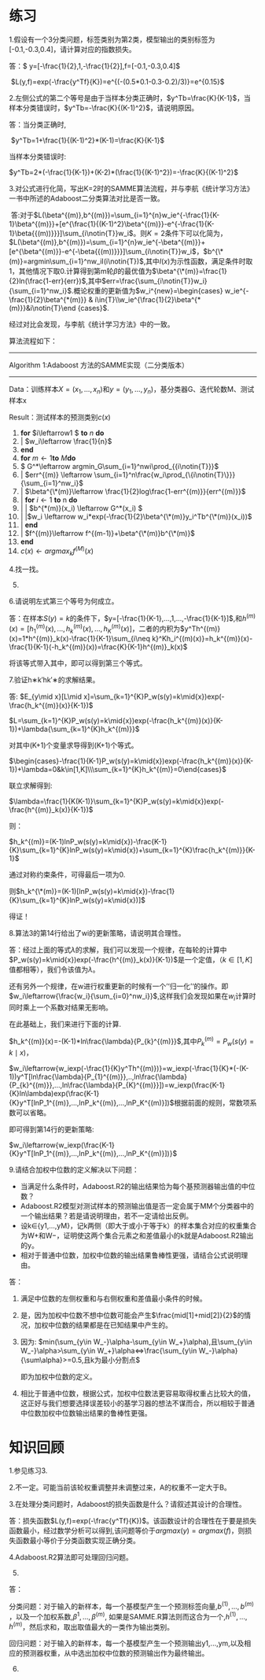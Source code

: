 # 练习

1.假设有一个3分类问题，标签类别为第2类，模型输出的类别标签为[-0.1,-0.3,0.4]，请计算对应的指数损失。		

答：$ y=[-\frac{1}{2},1,-\frac{1}{2}]$​​,$f=[-0.1,-0.3,0.4]$​​

​				$L(y,f)=exp(-\frac{y^Tf}{K})=e^{(-(0.5*0.1-0.3-0.2)/3)}=e^{0.15}$​​

2.左侧公式的第二个等号是由于当样本分类正确时，$y^Tb=\frac{K}{K-1}$​​，当样本分类错误时，$y^Tb=-\frac{K}{(K-1)^2}$，请说明原因。

答：当分类正确时,

​	$y^Tb=1+\frac{1}{(K-1)^2}*(K-1)=\frac{K}{K-1}$

当样本分类错误时:

$y^Tb=2*(-\frac{1}{K-1})+(K-2)*(\frac{1}{(K-1)^2})=-\frac{K}{(K-1)^2}$



3.对公式进行化简，写出K=2时的SAMME算法流程，并与李航《统计学习方法》一书中所述的Adaboost二分类算法对比是否一致。

​	答:对于$L(\beta^{(m)},b^{(m)})=\sum_{i=1}^{n}w_ie^{-\frac{1}{K-1}\beta^{(m)}}+[e^{\frac{1}{(K-1)^2}\beta^{(m)}}-e^{-\frac{1}{K-1}\beta{{(m))}}}]\sum_{i\notin{T}}w_i$​​​​​​​​​​​​​​。则$K=2$​​​​​​​​​​​​​​​​条件下可以化简为，$L(\beta^{(m)},b^{(m)})=\sum_{i=1}^{n}w_ie^{-\beta^{(m)}}+[e^{\beta^{(m)}}-e^{-\beta{{(m))}}}]\sum_{i\notin{T}}w_i$​​​​​​​​​​​​​，$b^{\*(m)}=argmin\sum_{i=1}^nw_iI(i\notin{T})$​​​​​​​ ​​​​,其中$I(x)$​​​​​​​​​​为示性函数​​，满足条件时取1，其他情况下取0.计算得到第m轮$\beta$​​​​​​​​​​的最优值为$\beta^{\*(m)}=\frac{1}{2}ln(\frac{1-err}{err})$​​​​​​​​​,其中$err=\frac{\sum_{i\notin{T}}w_i}{\sum_{i=1}^nw_i}$​​​​​​​​​​.概论权重的更新值为$w_i^{new}=\begin{cases} w_ie^{-\frac{1}{2}\beta^{*(m)}} & i\in{T}\\w_ie^{\frac{1}{2}\beta^{*(m)}}&i\notin{T}\end {cases}$​​​​​​​​​.​​​

经过对比会发现，与李航《统计学习方法》中的一致。

算法流程如下：

***

Algorithm 1:Adaboost 方法的SAMME实现（二分类版本）

***

Data：训练样本$X=(x_1,...,x_n)$和$y=(y_1,...,y_n)$，基分类器G、迭代轮数M、测试样本x

Result：测试样本的预测类别$c(x)$

1. **for** $i\leftarrow1 $​​ **to** $n$​ ​**do**  ​​
2. |  $w_i\leftarrow \frac{1}{n}$
3. **end**
4. **for** $m\leftarrow 1$​​​ **to** $M$​​ **do**
5.  $ G^\*\leftarrow argmin_G\sum_{i=1}^nwi\prod_{\{i\notin{T}\}}$​​​
6. |    $err^{(m)} \leftarrow \sum_{i=1}^n\frac{w_i\prod_{\{i\notin{T}\}}}{\sum_{i=1}^nw_i}$​
7. |    $\beta^{\*(m)}\leftarrow \frac{1}{2}log\frac{1-err^{(m)}}{err^{(m)}}$​​​​​
8. |    **for** $i\leftarrow1$​​ **to** n **do**
9. |       | $b^{\*(m)}(x_i) \leftarrow G^\*(x_i) $​
10. |       |$w_i \leftarrow w_i*exp(-\frac{1}{2}\beta^{\*(m)}y_i^Tb^{\*(m)}(x_i))$​​ 
11. |    **end**
12. |    $f^{(m)}\leftarrow f^{(m-1)}+\beta^{\*(m)}b^{\*(m)}$​
13. **end**
14.  $c(x) \leftarrow argmax_kf^{(M)}(x)$

4.找一找。

5.

6.请说明左式第三个等号为何成立。

答：在样本$S(y)=k$​​​的条件下，$y=[-\frac{1}{K-1},...,1,...,-\frac{1}{K-1}]$​​​,和$h^{(m)}(x)=[h_{1}^{(m)}(x),...,h_{k}^{(m)}(x),...,h_{K}^{(m)}(x)]$​​​，二者的内积为$y^Th^{(m)}(x)=1*h^{(m)}_k(x)-\frac{1}{K-1}\sum_{i\neq k}^Kh_i^{(m)(x)}=h_k^{(m)}(x)-\frac{1}{K-1}(-h_k^{(m)}(x))=\frac{K}{K-1}h^{(m)}_k(x)$​​

将该等式带入其中，即可以得到第三个等式。

7.验证h∗k′hk′∗的求解结果。

答: $E_{y\mid x}[L\mid x]=\sum_{k=1}^{K}P_w(s(y)=k\mid{x})exp(-\frac{h_k^{(m)}(x)}{K-1})$

$L=\sum_{k=1}^{K}P_w(s(y)=k\mid{x})exp(-\frac{h_k^{(m)}(x)}{K-1})+\lambda{\sum_{k=1}^{K}h_k^{(m)}}$

对其中(K+1)个变量求导得到(K+1)个等式。

$\begin{cases}-\frac{1}{K-1}P_w(s(y)=k\mid{x})exp(-\frac{h_k^{(m)}(x)}{K-1})+\lambda=0&k\in[1,K]\\\sum_{k=1}^{K}h_k^{(m)}=0\end{cases}$​​​

联立求解得到:

$\lambda=\frac{1}{K(K-1)}\sum_{k=1}^{K}P_w(s(y)=k\mid{x})exp(-\frac{h^{(m)}_k(x)}{K-1})$

则：

$h_k^{(m)}=(K-1)lnP_w(s(y)=k\mid{x})-\frac{K-1}{K}\sum_{k=1}^{K}lnP_w(s(y)=k\mid{x})+\sum_{k=1}^{K}\frac{h_k^{(m)}}{K-1}$

通过对称约束条件，可得最后一项为0.

则$h_k^{\*(m)}=(K-1)[lnP_w(s(y)=k\mid{x})-\frac{1}{K}\sum_{k=1}^{K}lnP_w(s(y)=k\mid{x})]$​​

得证！​

8.算法3的第14行给出了wi的更新策略，请说明其合理性。

答：经过上面的等式$\lambda$的求解，我们可以发现一个规律，在每轮的计算中$P_w(s(y)=k\mid{x})exp(-\frac{h^{(m)}_k(x)}{K-1})$是一个定值，（$k\in [1,K]$值都相等），我们令该值为$\lambda$。

还有另外一个规律，在w进行权重更新的时候有一个’‘归一化’‘的操作。即$w_i\leftarrow{\frac{w_i}{\sum_{i=0}^nw_i}}$,这样我们会发现如果在$w_i$计算时同时乘上一个系数对结果无影响。



在此基础上，我们来进行下面的计算.

$h_k^{(m)}(x)=-(K-1)*ln\frac{\lambda}{P_{k}^{(m)}}$​,其中$P_{k}^{(m)}=P_w(s(y)=k\mid x)$​​，

$w_i\leftarrow{w_iexp(-\frac{1}{K}y^Th^{(m)})}=w_iexp(-\frac{1}{K}*(-(K-1))y^T[ln\frac{\lambda}{P_{1}^{(m)}},..,ln\frac{\lambda}{P_{k}^{(m)}},...,ln\frac{\lambda}{P_{K}^{(m)}}])=w_iexp(\frac{K-1}{K}ln\lambda)exp(\frac{K-1}{K}y^T[lnP_1^{(m)},...,lnP_k^{(m)},...,lnP_K^{(m)}])$​​​​根据前面的规则，常数项系数可以省略。

即可得到第14行的更新策略:

$w_i\leftarrow{w_iexp(\frac{K-1}{K}y^T[lnP_1^{(m)},...,lnP_k^{(m)},...,lnP_K^{(m)}])}$​



9.请结合加权中位数的定义解决以下问题：

- 当满足什么条件时，Adaboost.R2的输出结果恰为每个基预测器输出值的中位数？
- Adaboost.R2模型对测试样本的预测输出值是否一定会属于MM个分类器中的一个输出结果？若是请说明理由，若不一定请给出反例。
- 设k∈{y1,...,yM}，记k两侧（即大于或小于等于k）的样本集合对应的权重集合为W+和W−，证明使这两个集合元素之和差值最小的k就是Adaboost.R2输出的y。
- 相对于普通中位数，加权中位数的输出结果鲁棒性更强，请结合公式说明理由。

答：

1. 满足中位数的左侧权重和与右侧权重和差值最小条件的时候。

2. 是，因为加权中位数不想中位数可能会产生$\frac{mid[1]+mid[2]}{2}$​的情况，加权中位数的结果都是在已知结果中产生的。

3. 因为: $min(\sum_{y\in W_-}\alpha-\sum_{y\in W_+}\alpha),且\sum_{y\in W_-}\alpha>\sum_{y\in W_+}\alpha<=>\frac{\sum_{y\in W_-}\alpha}{\sum\alpha}>=0.5,且k为最小分割点$​

   即为加权中位数的定义。

4. 相比于普通中位数，根据公式，加权中位数法更容易取得权重占比较大的值，这正好与我们想要选择误差较小的基学习器的想法不谋而合，所以相较于普通中位数加权中位数输出结果的鲁棒性更强。

   

   









# 知识回顾

1.参见练习3.

2.不一定。可能当前该轮权重调整并未调整过来，A的权重不一定大于B。

3.在处理分类问题时，Adaboost的损失函数是什么？请叙述其设计的合理性。

答：损失函数$L(y,f)=exp(-\frac{y^Tf}{K})$。该函数设计的合理性在于要是损失函数最小，经过数学分析可以得到,该问题等价于$argmax(y)=argmax(f)$，则损失函数最小等价于分类函数实现正确分类。

4.Adaboost.R2算法即可处理回归问题。

5.

答：

分类问题：对于输入的新样本，每一个基模型产生一个预测标签向量,$b^{(1)},...,b^{(m)}$​，以及一个加权系数,$\beta^{1},...,\beta^{(m)}$​, 如果是SAMME.R​算法则而这合为一个,$h^{(1)},...,h^{(m)}$，然后求和，取出取值最大的一类作为输出类别。

回归问题：对于输入的新样本，每一个基模型产生一个预测输出y1,...,ym,以及相应的预测器权重，从中选出加权中位数的预测输出作为最终输出。



6.

